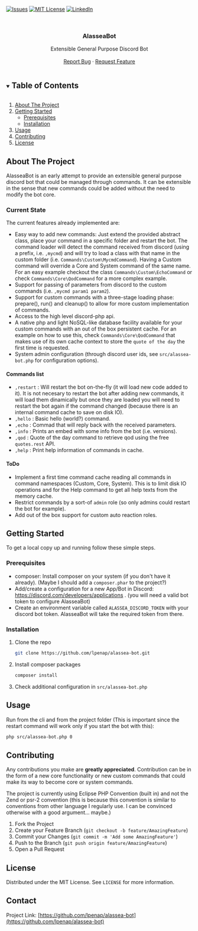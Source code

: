 <!-- PROJECT SHIELDS -->
<!--
*** I'm using markdown "reference style" links for readability.
*** Reference links are enclosed in brackets [ ] instead of parentheses ( ).
*** See the bottom of this document for the declaration of the reference variables
*** for contributors-url, forks-url, etc. This is an optional, concise syntax you may use.
*** https://www.markdownguide.org/basic-syntax/#reference-style-links
-->
<!-- commenting this out until we have more?
[![Contributors][contributors-shield]][contributors-url]
[![Forks][forks-shield]][forks-url]
[![Stargazers][stars-shield]][stars-url]
-->
[![Issues][issues-shield]][issues-url]
[![MIT License][license-shield]][license-url]
[![LinkedIn][linkedin-shield]][linkedin-url]



<!-- PROJECT LOGO -->
<br />
<p align="center">
  <!-- <a href="https://github.com/lpenap/alassea-bot">
    <img src="images/logo.png" alt="Logo" width="80" height="80">
  </a> -->

  <h3 align="center">AlasseaBot</h3>

  <p align="center">
    Extensible General Purpose Discord Bot
    <br />
    <br />
    <a href="https://github.com/lpenap/alassea-bot/issues">Report Bug</a>
    ·
    <a href="https://github.com/lpenap/alassea-bot/issues">Request Feature</a>
  </p>
</p>



<!-- TABLE OF CONTENTS -->
<details open="open">
  <summary><h2 style="display: inline-block">Table of Contents</h2></summary>
  <ol>
    <li>
      <a href="#about-the-project">About The Project</a>
    </li>
    <li>
      <a href="#getting-started">Getting Started</a>
      <ul>
        <li><a href="#prerequisites">Prerequisites</a></li>
        <li><a href="#installation">Installation</a></li>
      </ul>
    </li>
    <li><a href="#usage">Usage</a></li>
    <li><a href="#contributing">Contributing</a></li>
    <li><a href="#license">License</a></li>
  </ol>
</details>



<!-- ABOUT THE PROJECT -->
## About The Project
AlasseaBot is an early attempt to provide an extensible general purpose discord bot that could be managed through commands. It can be extensible in the sense that new commands could be added without the need to modify the bot core.

### Current State
The current features already implemented are:
* Easy way to add new commands: Just extend the provided abstract class, place your command in a specific folder and restart the bot. The command loader will detect the command received from discord (using a prefix, i.e. `,mycmd`) and will try to load a class with that name in the custom folder (i.e. `Commands\Custom\MycmdCommand`). Having a Custom command will override a Core and System command of the same name. For an easy example checkout the class `Commands\Custom\EchoCommand` or check `Commands\Core\QodCommand` for a more complex example.
* Support for passing of parameters from discord to the custom commands (i.e. `,mycmd param1 param2`).
* Support for custom commands with a three-stage loading phase: prepare(), run() and cleanup() to allow for more custom implementation of commands.
* Access to the high level discord-php api.
* A native php and light NoSQL-like database facility available for your custom commands with an out of the box persistent cache. For an example on how to use this, check `Commands\Core\QodCommand` that makes use of its own cache context to store the `quote of the day` the first time is requested.
* System admin configuration (through discord user ids, see `src/alassea-bot.php` for configuration options).

#### Commands list
* `,restart` : Will restart the bot on-the-fly (it will load new code added to it). It is not necesary to restart the bot after adding new commands, it will load them dinamically but once they are loaded you will need to restart the bot again if the command changed (because there is an internal command cache to save on disk IO).
* `,hello` : Basic hello (world?) command.
* `,echo` : Commad that will reply back with the received parameters.
* `,info` : Prints an embed with some info from the bot (i.e. versions).
* `,qod` : Quote of the day command to retrieve qod using the free `quotes.rest` API.
* `,help` : Print help information of commands in cache.

#### ToDo
* Implement a first time command cache reading all commands in command namespaces (Custom, Core, System). This is to limit disk IO operations and for the Help command to get all help texts from the memory cache.
* Restrict commands by a sort-of `admin` role (so only admins could restart the bot for example).
* Add out of the box support for custom auto reaction roles.

<!-- GETTING STARTED -->
## Getting Started

To get a local copy up and running follow these simple steps.

### Prerequisites

* composer: Install composer on your system (if you don't have it already). (Maybe I should add a `composer.phar` to the project?)
* Add/create a configuration for a new App/Bot in Discord: https://discord.com/developers/applications . (you will need a valid bot token to configure AlasseaBot)
* Create an environment variable called `ALASSEA_DISCORD_TOKEN` with your discord bot token. AlasseaBot will take the required token from there.

### Installation

1. Clone the repo
   ```sh
   git clone https://github.com/lpenap/alassea-bot.git
   ```
2. Install composer packages
   ```sh
   composer install
   ```
3. Check additional configuration in `src/alassea-bot.php`

<!-- USAGE EXAMPLES -->
## Usage
Run from the cli and from the project folder (This is important since the restart command will work only if you start the bot with this):
```sh
php src/alassea-bot.php 0
```

<!-- CONTRIBUTING -->
## Contributing

Any contributions you make are **greatly appreciated**. Contribution can be in the form of a new core functionality or new custom commands that could make its way to become core or system commands.

The project is currently using Eclipse PHP Convention (built in) and not the Zend or psr-2 convention (this is because this convention is similar to conventions from other language I regularly use. I can be convinced otherwise with a good argument... maybe.)

1. Fork the Project
2. Create your Feature Branch (`git checkout -b feature/AmazingFeature`)
3. Commit your Changes (`git commit -m 'Add some AmazingFeature'`)
4. Push to the Branch (`git push origin feature/AmazingFeature`)
5. Open a Pull Request

<!-- LICENSE -->
## License

Distributed under the MIT License. See `LICENSE` for more information.

<!-- CONTACT -->
## Contact

Project Link: [https://github.com/lpenap/alassea-bot](https://github.com/lpenap/alassea-bot)

<!-- MARKDOWN LINKS & IMAGES -->
<!-- https://www.markdownguide.org/basic-syntax/#reference-style-links -->
[contributors-shield]: https://img.shields.io/github/contributors/lpenap/alassea-bot?style=for-the-badge
[contributors-url]: https://github.com/lpenap/alassea-bot/graphs/contributors
[forks-shield]: https://img.shields.io/github/forks/lpenap/alassea-bot?style=for-the-badge
[forks-url]: https://github.com/lpenap/alassea-bot/network/members
[stars-shield]: https://img.shields.io/github/stars/lpenap/alassea-bot?style=for-the-badge
[stars-url]: https://github.com/lpenap/alassea-bot/stargazers
[issues-shield]: https://img.shields.io/github/issues/lpenap/alassea-bot?style=for-the-badge
[issues-url]: https://github.com/lpenap/alassea-bot/issues
[license-shield]: https://img.shields.io/github/license/lpenap/alassea-bot?style=for-the-badge
[license-url]: https://github.com/lpenap/alassea-bot/blob/master/LICENSE.txt
[linkedin-shield]: https://img.shields.io/badge/-LinkedIn-black.svg?style=for-the-badge&logo=linkedin&colorB=555
[linkedin-url]: https://linkedin.com/in/luisaugustopena
